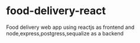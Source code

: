# food-delivery-react
Food delivery web app using reactjs as frontend and node,express,postgress,sequalize as a backend 
